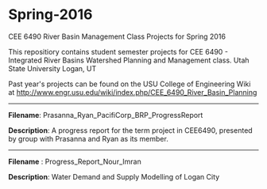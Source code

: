# Spring-2016
CEE 6490 River Basin Management Class Projects for Spring 2016

This repositiory contains student semester projects for CEE 6490 - Integrated River Basins Watershed Planning and Management class.
Utah State University
Logan, UT

Past year's projects can be found on the USU College of Engineering Wiki at http://www.engr.usu.edu/wiki/index.php/CEE_6490_River_Basin_Planning

--------------------------------------------------------------------
**Filename**: Prasanna_Ryan_PacifiCorp_BRP_ProgressReport

**Description**: A progress report for the term project in CEE6490, presented by group with Prasanna and Ryan as its member. 

--------------------------------------------------------------------
**Filename** : Progress_Report_Nour_Imran

**Description**: Water Demand and Supply Modelling of Logan City
